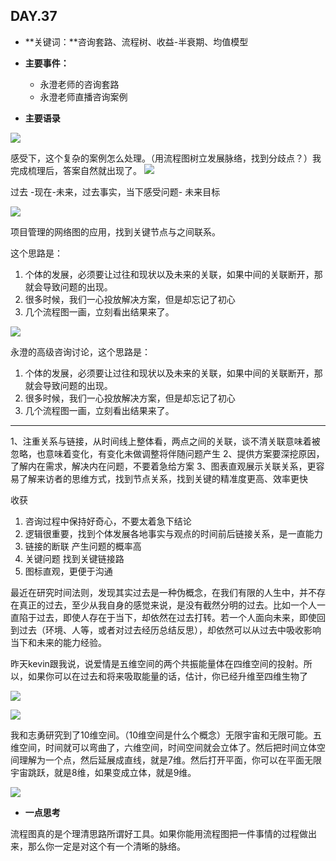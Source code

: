 ## DAY.37
+ **关键词：**咨询套路、流程树、收益-半衰期、均值模型
+ **主要事件：**
    + 永澄老师的咨询套路
    + 永澄老师直播咨询案例
    
    
+ **主要语录**


![](./_image/de292ff253af727f4895e46f271dd84.jpg)

感受下，这个复杂的案例怎么处理。（用流程图树立发展脉络，找到分歧点？）我完成梳理后，答案自然就出现了。
![](./_image/75457ca23b274dfd204f9d1f3f345fe.jpg)

过去 -现在-未来，过去事实，当下感受问题- 未来目标


![](./_image/3527ff28d54956f1e493e90d6c343c4.jpg)

项目管理的网络图的应用，找到关键节点与之间联系。

这个思路是：

1. 个体的发展，必须要让过往和现状以及未来的关联，如果中间的关联断开，那就会导致问题的出现。
2. 很多时候，我们一心投放解决方案，但是却忘记了初心
3. 几个流程图一画，立刻看出结果来了。


![](./_image/fc5fe0bd7e7641f787e93b0f0cf4183.jpg)

永澄的高级咨询讨论，这个思路是：

1. 个体的发展，必须要让过往和现状以及未来的关联，如果中间的关联断开，那就会导致问题的出现。
2. 很多时候，我们一心投放解决方案，但是却忘记了初心
3. 几个流程图一画，立刻看出结果来了。
-----
1、注重关系与链接，从时间线上整体看，两点之间的关联，谈不清关联意味着被忽略，也意味着变化，有变化未做调整将伴随问题产生
2、提供方案要深挖原因，了解内在需求，解决内在问题，不要着急给方案
3、图表直观展示关联关系，更容易了解来访者的思维方式，找到节点关系，找到关键的精准度更高、效率更快

收获
1. 咨询过程中保持好奇心，不要太着急下结论
2. 逻辑很重要，找到个体发展各地事实与观点的时间前后链接关系，是一直能力
3. 链接的断联 产生问题的概率高
4. 关键问题 找到关键链接路
5. 图标直观，更便于沟通



最近在研究时间法则，发现其实过去是一种伪概念，在我们有限的人生中，并不存在真正的过去，至少从我自身的感觉来说，是没有截然分明的过去。比如一个人一直陷于过去，即使人存在于当下，却依然在过去打转。若一个人面向未来，即使回到过去（环境、人等，或者对过去经历总结反思），却依然可以从过去中吸收影响当下和未来的能力经验。

昨天kevin跟我说，说爱情是五维空间的两个共振能量体在四维空间的投射。所以，如果你可以在过去和将来吸取能量的话，估计，你已经升维至四维生物了


![](./_image/8ef42bb0fc752db9f82d2f4eca6ac2d.jpg)


![](./_image/bea305af4d944aab0dfafad8cb0768e.jpg)

我和志勇研究到了10维空间。（10维空间是什么个概念）无限宇宙和无限可能。五维空间，时间就可以弯曲了，六维空间，时间空间就会立体了。然后把时间立体空间理解为一个点，然后延展成直线，就是7维。然后打开平面，你可以在平面无限宇宙跳跃，就是8维，如果变成立体，就是9维。



![](./_image/151975716271991978.png)


+ **一点思考**

流程图真的是个理清思路所谓好工具。如果你能用流程图把一件事情的过程做出来，那么你一定是对这个有一个清晰的脉络。